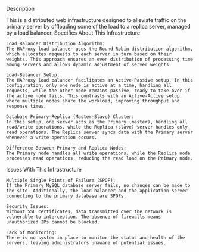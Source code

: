 Description

This is a distributed web infrastructure designed to alleviate traffic on the primary server by offloading some of the load to a replica server, managed by a load balancer.
Specifics About This Infrastructure

    Load Balancer Distribution Algorithm:
    The HAProxy load balancer uses the Round Robin distribution algorithm, which allocates requests to each server in turn based on their weights. This approach ensures an even distribution of processing time among servers and allows dynamic adjustment of server weights.

    Load-Balancer Setup:
    The HAProxy load balancer facilitates an Active-Passive setup. In this configuration, only one node is active at a time, handling all requests, while the other node remains passive, ready to take over if the active node fails. This contrasts with an Active-Active setup, where multiple nodes share the workload, improving throughput and response times.

    Database Primary-Replica (Master-Slave) Cluster:
    In this setup, one server acts as the Primary (master), handling all read/write operations, while the Replica (slave) server handles only read operations. The Replica server syncs data with the Primary server whenever a write operation occurs.

    Difference Between Primary and Replica Nodes:
    The Primary node handles all write operations, while the Replica node processes read operations, reducing the read load on the Primary node.

Issues With This Infrastructure

    Multiple Single Points of Failure (SPOF):
    If the Primary MySQL database server fails, no changes can be made to the site. Additionally, the load balancer and the application server connecting to the primary database are SPOFs.

    Security Issues:
    Without SSL certificates, data transmitted over the network is vulnerable to interception. The absence of firewalls means unauthorized IPs cannot be blocked.

    Lack of Monitoring:
    There is no system in place to monitor the status and health of the servers, leaving administrators unaware of potential issues.
